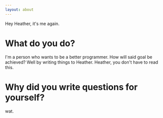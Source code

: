 ```yaml
---
layout: about
---
```


Hey Heather, it's me again.

# What do you do?
I'm a person who wants to be a better programmer. How will said goal be
achieved? Well by writing things to Heather.
Heather, you don't have to read this.

# Why did you write questions for yourself?
wat.
